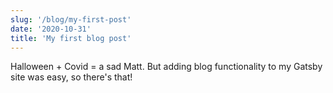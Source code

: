 ```yaml
---
slug: '/blog/my-first-post'
date: '2020-10-31'
title: 'My first blog post'
---
```


Halloween + Covid = a sad Matt. But adding blog functionality to my Gatsby site was easy, so there's that!

